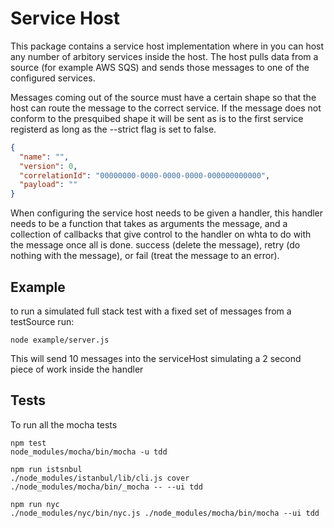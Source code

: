 # Service Host

This package contains a service host implementation where in you can host any number of arbitory services inside the host.
The host pulls data from a source (for example AWS SQS) and sends those messages to one of the configured services.

Messages coming out of the source must have a certain shape so that the host can route the message to the correct service.
If the message does not conform to the presquibed shape it will be sent as is to the first service registerd as long as
the --strict flag is set to false.

```json
{
  "name": "",
  "version": 0,
  "correlationId": "00000000-0000-0000-0000-000000000000",
  "payload": ""
}
```

When configuring the service host needs to be given a handler, this handler needs to be a function that takes as arguments
the message, and a collection of callbacks that give control to the handler on whta to do with the message once all is done.
success (delete the message), retry (do nothing with the message), or fail (treat the message to an error).

## Example
to run a simulated full stack test with a fixed set of messages from a testSource run:
```
node example/server.js
```
This will send 10 messages into the serviceHost simulating a 2 second piece of work inside the handler

## Tests
To run all the mocha tests
```
npm test
node_modules/mocha/bin/mocha -u tdd

npm run istsnbul
./node_modules/istanbul/lib/cli.js cover ./node_modules/mocha/bin/_mocha -- --ui tdd

npm run nyc
./node_modules/nyc/bin/nyc.js ./node_modules/mocha/bin/mocha --ui tdd
```
